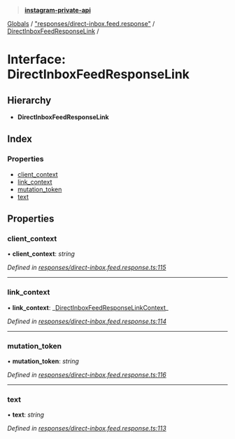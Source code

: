 > **[instagram-private-api](../README.md)**

[Globals](../README.md) / ["responses/direct-inbox.feed.response"](../modules/_responses_direct_inbox_feed_response_.md) / [DirectInboxFeedResponseLink](_responses_direct_inbox_feed_response_.directinboxfeedresponselink.md) /

# Interface: DirectInboxFeedResponseLink

## Hierarchy

- **DirectInboxFeedResponseLink**

## Index

### Properties

- [client_context](_responses_direct_inbox_feed_response_.directinboxfeedresponselink.md#client_context)
- [link_context](_responses_direct_inbox_feed_response_.directinboxfeedresponselink.md#link_context)
- [mutation_token](_responses_direct_inbox_feed_response_.directinboxfeedresponselink.md#mutation_token)
- [text](_responses_direct_inbox_feed_response_.directinboxfeedresponselink.md#text)

## Properties

### client_context

• **client_context**: _string_

_Defined in [responses/direct-inbox.feed.response.ts:115](https://github.com/realinstadude/instagram-private-api/blob/4ae8fec/src/responses/direct-inbox.feed.response.ts#L115)_

---

### link_context

• **link_context**: _[DirectInboxFeedResponseLinkContext](\_responses_direct_inbox_feed_response_.directinboxfeedresponselinkcontext.md)\_

_Defined in [responses/direct-inbox.feed.response.ts:114](https://github.com/realinstadude/instagram-private-api/blob/4ae8fec/src/responses/direct-inbox.feed.response.ts#L114)_

---

### mutation_token

• **mutation_token**: _string_

_Defined in [responses/direct-inbox.feed.response.ts:116](https://github.com/realinstadude/instagram-private-api/blob/4ae8fec/src/responses/direct-inbox.feed.response.ts#L116)_

---

### text

• **text**: _string_

_Defined in [responses/direct-inbox.feed.response.ts:113](https://github.com/realinstadude/instagram-private-api/blob/4ae8fec/src/responses/direct-inbox.feed.response.ts#L113)_
